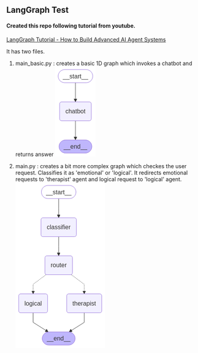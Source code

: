 ## LangGraph Test

#### Created this repo following tutorial from youtube.
[LangGraph Tutorial - How to Build Advanced AI Agent Systems](https://www.youtube.com/watch?v=1w5cCXlh7JQ&list=PL76nMeTGB6cC9zQWRwzheSwnZzLWMPTgx)

It has two files.
1. main_basic.py : creates a basic 1D graph which invokes a chatbot and returns answer
![graph_basic](./output_basic.png)

2. main.py : creates a bit more complex graph which checkes the user request. Classifies it as 'emotional' or 'logical'. It redirects emotional requests to 'therapist' agent and logical request to 'logical' agent.
![graph](./output.png)

